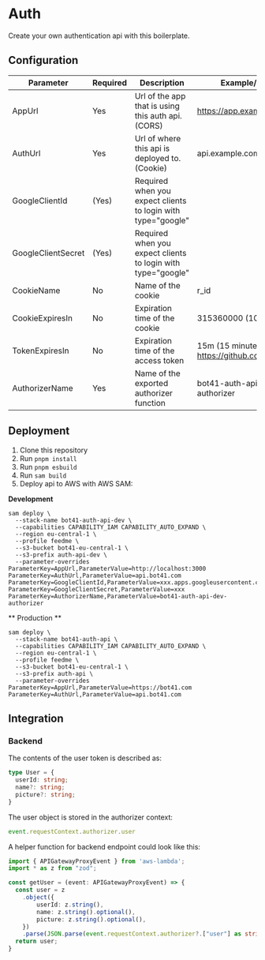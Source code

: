# Auth

Create your own authentication api with this boilerplate.

## Configuration

| Parameter | Required | Description | Example/Default |
| --- | --- | --- | --- |
| AppUrl | Yes | Url of the app that is using this auth api. (CORS) | https://app.example.com |
| AuthUrl | Yes | Url of where this api is deployed to. (Cookie) | api.example.com |
| GoogleClientId | (Yes) | Required when you expect clients to login with type="google" | |
| GoogleClientSecret | (Yes) | Required when you expect clients to login with type="google" | |
| CookieName | No | Name of the cookie | r_id |
| CookieExpiresIn | No | Expiration time of the cookie | 315360000 (10 years) |
| TokenExpiresIn | No | Expiration time of the access token | 15m (15 minutes; https://github.com/vercel/ms) |
| AuthorizerName | Yes | Name of the exported authorizer function | bot41-auth-api-dev-authorizer |

## Deployment

1. Clone this repository
2. Run `pnpm install`
3. Run `pnpm esbuild`
4. Run `sam build`
5. Deploy api to AWS with AWS SAM:

**Development**

```
sam deploy \
  --stack-name bot41-auth-api-dev \
  --capabilities CAPABILITY_IAM CAPABILITY_AUTO_EXPAND \
  --region eu-central-1 \
  --profile feedme \
  --s3-bucket bot41-eu-central-1 \
  --s3-prefix auth-api-dev \
  --parameter-overrides ParameterKey=AppUrl,ParameterValue=http://localhost:3000 ParameterKey=AuthUrl,ParameterValue=api.bot41.com ParameterKey=GoogleClientId,ParameterValue=xxx.apps.googleusercontent.com ParameterKey=GoogleClientSecret,ParameterValue=xxx ParameterKey=AuthorizerName,ParameterValue=bot41-auth-api-dev-authorizer
```

** Production **

```
sam deploy \
  --stack-name bot41-auth-api \
  --capabilities CAPABILITY_IAM CAPABILITY_AUTO_EXPAND \
  --region eu-central-1 \
  --profile feedme \
  --s3-bucket bot41-eu-central-1 \
  --s3-prefix auth-api \
  --parameter-overrides ParameterKey=AppUrl,ParameterValue=https://bot41.com ParameterKey=AuthUrl,ParameterValue=api.bot41.com
```

## Integration

### Backend

The contents of the user token is described as:

```typescript
type User = {
  userId: string;
  name?: string;
  picture?: string;
}
```

The user object is stored in the authorizer context:

```typescript
event.requestContext.authorizer.user
```

A helper function for backend endpoint could look like this:

```typescript
import { APIGatewayProxyEvent } from 'aws-lambda';
import * as z from "zod";

const getUser = (event: APIGatewayProxyEvent) => {
  const user = z
    .object({
        userId: z.string(),
        name: z.string().optional(),
        picture: z.string().optional(),
    })
    .parse(JSON.parse(event.requestContext.authorizer?.["user"] as string));
  return user;
}
```
